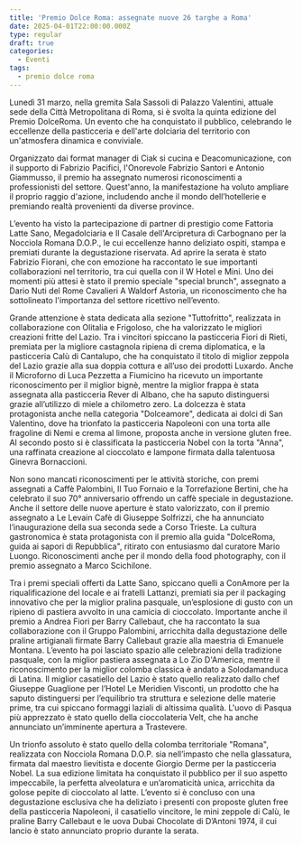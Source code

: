 ```yaml
---
title: 'Premio Dolce Roma: assegnate nuove 26 targhe a Roma'
date: 2025-04-01T22:00:00.000Z
type: regular
draft: true
categories:
  - Eventi
tags:
  - premio dolce roma
---
```


Lunedì 31 marzo, nella gremita Sala Sassoli di Palazzo Valentini, attuale sede della Città Metropolitana di Roma, si è svolta la quinta edizione del Premio DolceRoma. Un evento che ha conquistato il pubblico, celebrando le eccellenze della pasticceria e dell'arte dolciaria del territorio con un'atmosfera dinamica e conviviale.

Organizzato dai format manager di Ciak si cucina e Deacomunicazione, con il supporto di Fabrizio Pacifici, l'Onorevole Fabrizio Santori e Antonio Giammusso, il premio ha assegnato numerosi riconoscimenti a professionisti del settore. Quest'anno, la manifestazione ha voluto ampliare il proprio raggio d'azione, includendo anche il mondo dell’hotellerie e premiando realtà provenienti da diverse province.

L’evento ha visto la partecipazione di partner di prestigio come Fattoria Latte Sano, Megadolciaria e Il Casale dell'Arcipretura di Carbognano per la Nocciola Romana D.O.P., le cui eccellenze hanno deliziato ospiti, stampa e premiati durante la degustazione riservata. Ad aprire la serata è stato Fabrizio Fiorani, che con emozione ha raccontato le sue importanti collaborazioni nel territorio, tra cui quella con il W Hotel e Mini. Uno dei momenti più attesi è stato il premio speciale "special brunch", assegnato a Dario Nuti del Rome Cavalieri A Waldorf Astoria, un riconoscimento che ha sottolineato l'importanza del settore ricettivo nell’evento.

Grande attenzione è stata dedicata alla sezione "Tuttofritto", realizzata in collaborazione con Olitalia e Frigoloso, che ha valorizzato le migliori creazioni fritte del Lazio. Tra i vincitori spiccano la pasticceria Fiori di Rieti, premiata per la migliore castagnola ripiena di crema diplomatica, e la pasticceria Calù di Cantalupo, che ha conquistato il titolo di miglior zeppola del Lazio grazie alla sua doppia cottura e all’uso dei prodotti Luxardo. Anche il Microforno di Luca Pezzetta a Fiumicino ha ricevuto un importante riconoscimento per il miglior bignè, mentre la miglior frappa è stata assegnata alla pasticceria Rever di Albano, che ha saputo distinguersi grazie all’utilizzo di miele a chilometro zero. La dolcezza è stata protagonista anche nella categoria "Dolceamore", dedicata ai dolci di San Valentino, dove ha trionfato la pasticceria Napoleoni con una torta alle fragoline di Nemi e crema al limone, proposta anche in versione gluten free. Al secondo posto si è classificata la pasticceria Nobel con la torta "Anna", una raffinata creazione al cioccolato e lampone firmata dalla talentuosa Ginevra Bornaccioni.

Non sono mancati riconoscimenti per le attività storiche, con premi assegnati a Caffè Palombini, Il Tuo Fornaio e la Torrefazione Bertini, che ha celebrato il suo 70° anniversario offrendo un caffè speciale in degustazione. Anche il settore delle nuove aperture è stato valorizzato, con il premio assegnato a Le Levain Cafè di Giuseppe Solfrizzi, che ha annunciato l’inaugurazione della sua seconda sede a Corso Trieste. La cultura gastronomica è stata protagonista con il premio alla guida "DolceRoma, guida ai sapori di Repubblica", ritirato con entusiasmo dal curatore Mario Luongo. Riconoscimenti anche per il mondo della food photography, con il premio assegnato a Marco Scichilone.

Tra i premi speciali offerti da Latte Sano, spiccano quelli a ConAmore per la riqualificazione del locale e ai fratelli Lattanzi, premiati sia per il packaging innovativo che per la miglior pralina pasquale, un’esplosione di gusto con un ripieno di pastiera avvolto in una camicia di cioccolato. Importante anche il premio a Andrea Fiori per Barry Callebaut, che ha raccontato la sua collaborazione con il Gruppo Palombini, arricchita dalla degustazione delle praline artigianali firmate Barry Callebaut grazie alla maestria di Emanuele Montana. L’evento ha poi lasciato spazio alle celebrazioni della tradizione pasquale, con la miglior pastiera assegnata a Lo Zio D'America, mentre il riconoscimento per la miglior colomba classica è andato a Solodamanduca di Latina. Il miglior casatiello del Lazio è stato quello realizzato dallo chef Giuseppe Guaglione per l’Hotel Le Meridien Visconti, un prodotto che ha saputo distinguersi per l’equilibrio tra struttura e selezione delle materie prime, tra cui spiccano formaggi laziali di altissima qualità. L'uovo di Pasqua più apprezzato è stato quello della cioccolateria Velt, che ha anche annunciato un’imminente apertura a Trastevere.

Un trionfo assoluto è stato quello della colomba territoriale "Romana", realizzata con Nocciola Romana D.O.P. sia nell’impasto che nella glassatura, firmata dal maestro lievitista e docente Giorgio Derme per la pasticceria Nobel. La sua edizione limitata ha conquistato il pubblico per il suo aspetto impeccabile, la perfetta alveolatura e un’aromaticità unica, arricchita da golose pepite di cioccolato al latte. L’evento si è concluso con una degustazione esclusiva che ha deliziato i presenti con proposte gluten free della pasticceria Napoleoni, il casatiello vincitore, le mini zeppole di Calù, le praline Barry Callebaut e le uova Dubai Chocolate di D’Antoni 1974, il cui lancio è stato annunciato proprio durante la serata.
